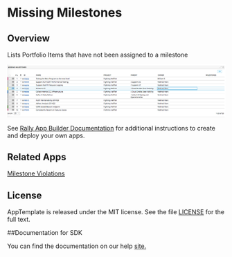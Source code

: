 Missing Milestones
=========================

## Overview

Lists Portfolio Items that have not been assigned to a milestone


![screenshot](screenshot.png)

See [Rally App Builder Documentation](https://help.rallydev.com/apps/2.0rc3/doc/#!/guide/app_builder) for additional instructions to create and deploy your own apps.

## Related Apps
[Milestone Violations](https://github.com/RallyCommunity/milestone-violations)

## License

AppTemplate is released under the MIT license.  See the file [LICENSE](./LICENSE) for the full text.

##Documentation for SDK

You can find the documentation on our help [site.](https://help.rallydev.com/apps/2.0/doc/)
